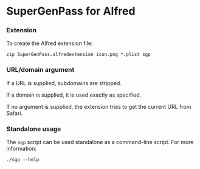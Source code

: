 # SuperGenPass for Alfred

### Extension

To create the Alfred extension file:

```zip SuperGenPass.alfredextension icon.png *.plist sgp```

### URL/domain argument

If a URL is supplied, subdomains are stripped.

If a domain is supplied, it is used exactly as specified.

If no argument is supplied, the extension tries to get the current URL from Safari.

### Standalone usage

The ```sgp``` script can be used standalone as a command-line script.  For more information:

```./sgp --help```
